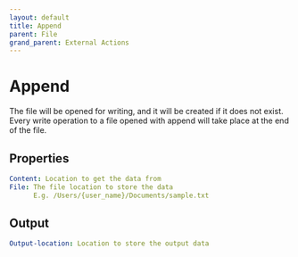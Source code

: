 ```yaml
---
layout: default
title: Append
parent: File
grand_parent: External Actions
---
```

# Append
The file will be opened for writing, and it will be created if it does not exist. Every write operation to a file opened with append will take place at the end of the file.

## Properties
```yaml
Content: Location to get the data from
File: The file location to store the data
      E.g. /Users/{user_name}/Documents/sample.txt
```

## Output
```yaml
Output-location: Location to store the output data
```
